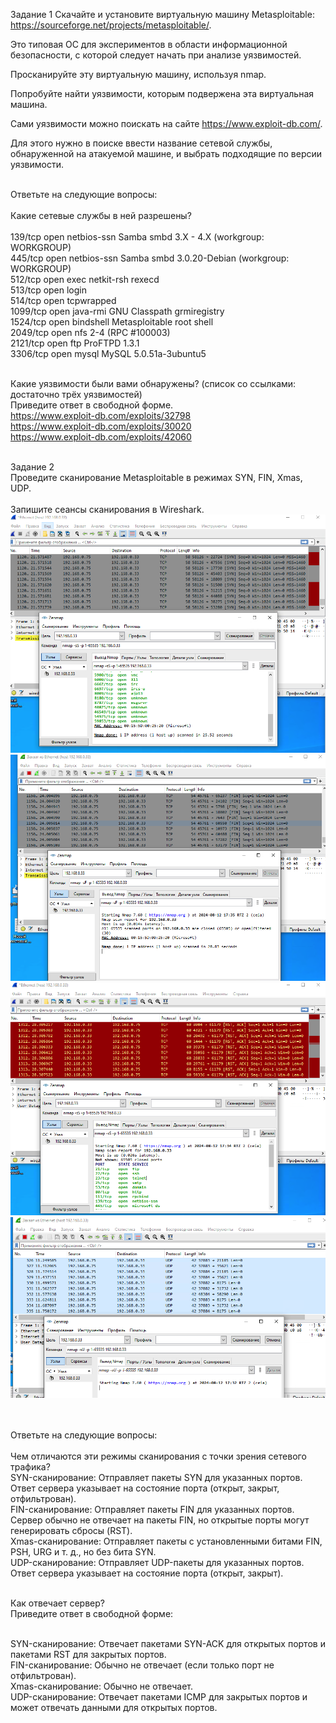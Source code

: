 Задание 1
Скачайте и установите виртуальную машину Metasploitable: https://sourceforge.net/projects/metasploitable/.

Это типовая ОС для экспериментов в области информационной безопасности, с которой следует начать при анализе уязвимостей.

Просканируйте эту виртуальную машину, используя nmap.

Попробуйте найти уязвимости, которым подвержена эта виртуальная машина.

Сами уязвимости можно поискать на сайте https://www.exploit-db.com/.

Для этого нужно в поиске ввести название сетевой службы, обнаруженной на атакуемой машине, и выбрать подходящие по версии уязвимости.

<br>Ответьте на следующие вопросы:
<br>
<br>Какие сетевые службы в ней разрешены?
<br>
<br>139/tcp  open  netbios-ssn Samba smbd 3.X - 4.X (workgroup: WORKGROUP)
<br>445/tcp  open  netbios-ssn Samba smbd 3.0.20-Debian (workgroup: WORKGROUP)
<br>512/tcp  open  exec        netkit-rsh rexecd
<br>513/tcp  open  login
<br>514/tcp  open  tcpwrapped
<br>1099/tcp open  java-rmi    GNU Classpath grmiregistry
<br>1524/tcp open  bindshell   Metasploitable root shell
<br>2049/tcp open  nfs         2-4 (RPC #100003)
<br>2121/tcp open  ftp         ProFTPD 1.3.1
<br>3306/tcp open  mysql       MySQL 5.0.51a-3ubuntu5

<br>Какие уязвимости были вами обнаружены? (список со ссылками: достаточно трёх уязвимостей)
<br>Приведите ответ в свободной форме.
<br>https://www.exploit-db.com/exploits/32798
<br>https://www.exploit-db.com/exploits/30020
<br>https://www.exploit-db.com/exploits/42060

<br>Задание 2
<br>Проведите сканирование Metasploitable в режимах SYN, FIN, Xmas, UDP.
<br>
<br>Запишите сеансы сканирования в Wireshark.
<br>
![SYN](https://github.com/DmitriyKly/HW_DevOps_Netology/blob/main/%D0%A3%D1%8F%D0%B7%D0%B2%D0%B8%D0%BC%D0%BE%D1%81%D1%82%D0%B8%20%D0%B8%20%D0%B0%D1%82%D0%B0%D0%BA%D0%B8%20%D0%BD%D0%B0%20%D0%B8%D0%BD%D1%84%D0%BE%D1%80%D0%BC%D0%B0%D1%86%D0%B8%D0%BE%D0%BD%D0%BD%D1%8B%D0%B5%20%D1%81%D0%B8%D1%81%D1%82%D0%B5%D0%BC%D1%8B/Wireshark/Syn.png)
<br>
![FIN](https://github.com/DmitriyKly/HW_DevOps_Netology/blob/main/%D0%A3%D1%8F%D0%B7%D0%B2%D0%B8%D0%BC%D0%BE%D1%81%D1%82%D0%B8%20%D0%B8%20%D0%B0%D1%82%D0%B0%D0%BA%D0%B8%20%D0%BD%D0%B0%20%D0%B8%D0%BD%D1%84%D0%BE%D1%80%D0%BC%D0%B0%D1%86%D0%B8%D0%BE%D0%BD%D0%BD%D1%8B%D0%B5%20%D1%81%D0%B8%D1%81%D1%82%D0%B5%D0%BC%D1%8B/Wireshark/Fin.png)
<br>
![Xmas](https://github.com/DmitriyKly/HW_DevOps_Netology/blob/main/%D0%A3%D1%8F%D0%B7%D0%B2%D0%B8%D0%BC%D0%BE%D1%81%D1%82%D0%B8%20%D0%B8%20%D0%B0%D1%82%D0%B0%D0%BA%D0%B8%20%D0%BD%D0%B0%20%D0%B8%D0%BD%D1%84%D0%BE%D1%80%D0%BC%D0%B0%D1%86%D0%B8%D0%BE%D0%BD%D0%BD%D1%8B%D0%B5%20%D1%81%D0%B8%D1%81%D1%82%D0%B5%D0%BC%D1%8B/Wireshark/Xmas.png)
<br>
![UDP](https://github.com/DmitriyKly/HW_DevOps_Netology/blob/main/%D0%A3%D1%8F%D0%B7%D0%B2%D0%B8%D0%BC%D0%BE%D1%81%D1%82%D0%B8%20%D0%B8%20%D0%B0%D1%82%D0%B0%D0%BA%D0%B8%20%D0%BD%D0%B0%20%D0%B8%D0%BD%D1%84%D0%BE%D1%80%D0%BC%D0%B0%D1%86%D0%B8%D0%BE%D0%BD%D0%BD%D1%8B%D0%B5%20%D1%81%D0%B8%D1%81%D1%82%D0%B5%D0%BC%D1%8B/Wireshark/UDP.png)

<br>
<br>Ответьте на следующие вопросы:
<br>
<br>Чем отличаются эти режимы сканирования с точки зрения сетевого трафика?
 <br>SYN-сканирование: Отправляет пакеты SYN для указанных портов. Ответ сервера указывает на состояние порта (открыт, закрыт, отфильтрован).
 <br>FIN-сканирование: Отправляет пакеты FIN для указанных портов. Сервер обычно не отвечает на пакеты FIN, но открытые порты могут генерировать сбросы (RST).
 <br>Xmas-сканирование: Отправляет пакеты с установленными битами FIN, PSH, URG и т. д., но без бита SYN.
 <br>UDP-сканирование: Отправляет UDP-пакеты для указанных портов. Ответ сервера указывает на состояние порта (открыт, закрыт).

<br>Как отвечает сервер?
<br>Приведите ответ в свободной форме: 
 
 <br>SYN-сканирование: Отвечает пакетами SYN-ACK для открытых портов и пакетами RST для закрытых портов.
 <br>FIN-сканирование: Обычно не отвечает (если только порт не отфильтрован).
 <br>Xmas-сканирование: Обычно не отвечает.
 <br>UDP-сканирование: Отвечает пакетами ICMP для закрытых портов и может отвечать данными для открытых портов.